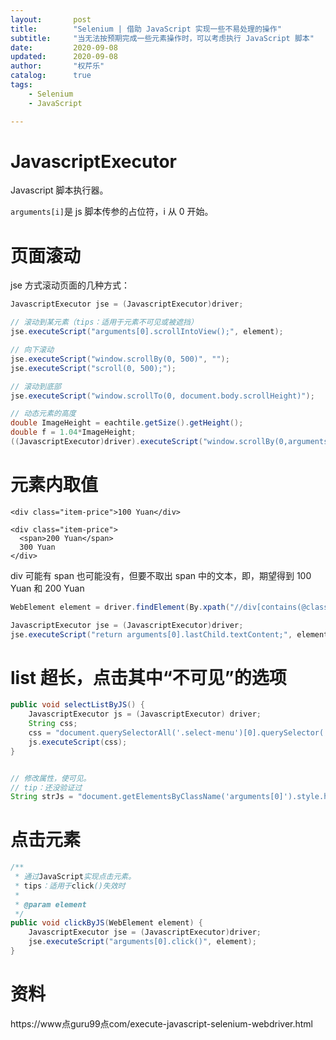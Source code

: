 ```yaml
---
layout:       post
title:        "Selenium | 借助 JavaScript 实现一些不易处理的操作"
subtitle:     "当无法按预期完成一些元素操作时，可以考虑执行 JavaScript 脚本"
date:         2020-09-08
updated:      2020-09-08
author:       "权芹乐"
catalog:      true
tags:
    - Selenium
    - JavaScript

---
```


# JavascriptExecutor
Javascript 脚本执行器。

`arguments[i]`是 js 脚本传参的占位符，i 从 0 开始。

<!-- more -->

# 页面滚动

jse 方式滚动页面的几种方式：
```java
JavascriptExecutor jse = (JavascriptExecutor)driver;

// 滚动到某元素（tips：适用于元素不可见或被遮挡）
jse.executeScript("arguments[0].scrollIntoView();", element);

// 向下滚动
jse.executeScript("window.scrollBy(0, 500)", "");
jse.executeScript("scroll(0, 500);");

// 滚动到底部
jse.executeScript("window.scrollTo(0, document.body.scrollHeight)");

// 动态元素的高度
double ImageHeight = eachtile.getSize().getHeight();
double f = 1.04*ImageHeight;
((JavascriptExecutor)driver).executeScript("window.scrollBy(0,arguments[0]);", -f);
```


# 元素内取值
```HTLM
<div class="item-price">100 Yuan</div>

<div class="item-price">
  <span>200 Yuan</span>
  300 Yuan
</div>
```

div 可能有 span 也可能没有，但要不取出 span 中的文本，即，期望得到 100 Yuan 和 200 Yuan
```java
WebElement element = driver.findElement(By.xpath("//div[contains(@class, 'item-price')]"));

JavascriptExecutor jse = (JavascriptExecutor)driver;
jse.executeScript("return arguments[0].lastChild.textContent;", element);
```


# list 超长，点击其中“不可见”的选项
```java
public void selectListByJS() {
    JavascriptExecutor js = (JavascriptExecutor) driver;
    String css;
    css = "document.querySelectorAll('.select-menu')[0].querySelector('.select-option:nth-child(24)').click();";
    js.executeScript(css);
}


// 修改属性，使可见。
// tip：还没验证过
String strJs = "document.getElementsByClassName('arguments[0]').style.height='auto'; document.getElementsByClassName('arguments[0]').style.visibility='visible';";
```

# 点击元素
```java
/**
 * 通过JavaScript实现点击元素。
 * tips：适用于click()失效时
 *
 * @param element
 */
public void clickByJS(WebElement element) {
	JavascriptExecutor jse = (JavascriptExecutor)driver;
	jse.executeScript("arguments[0].click()", element);
}
```

# 资料
https://www点guru99点com/execute-javascript-selenium-webdriver.html
